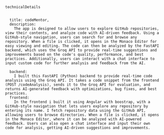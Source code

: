     technicalDetails


      title: codeMentor,
      description:
        The app is designed to allow users to explore GitHub repositories, view their contents, and analyze code with AI-driven feedback. Using a GitHub-style navigation, users can search for and browse any repository. When a file is clicked, it opens in the Monaco Editor for easy viewing and editing. The code can then be analyzed by the FastAPI backend, which uses the Groq API to provide real-time suggestions and improvements based on the code's quality, performance, and best practices. Additionally, users can interact with a chat interface to input custom code for further analysis and feedback from the AI.

      backend:
        I built this FastAPI (Python) backend to provide real-time code analysis using the Groq API. It takes a code snippet from the frontend (POST /codeAnalysis), sends it to the Groq API for evaluation, and returns AI-generated feedback with optimizations, bug fixes, and best practices.
      frontend:
        In the frontend i built it using Angular with boostrap, with a GitHub-style navigation that lets users explore any repository by entering its name. I fetch repository data using the GitHub API, allowing users to browse directories. When a file is clicked, it opens in the Monaco Editor, where it can be analyzed with AI-powered feedback. Users can also open a chat interface and input their own code for analysis, getting AI-driven suggestions and improvements.

